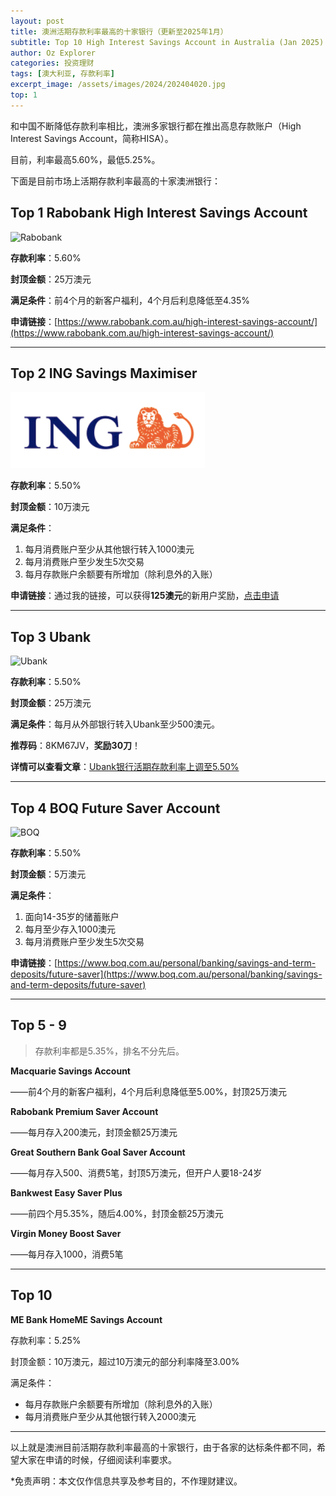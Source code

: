 ```yaml
---
layout: post
title: 澳洲活期存款利率最高的十家银行（更新至2025年1月）
subtitle: Top 10 High Interest Savings Account in Australia (Jan 2025)
author: Oz Explorer
categories: 投资理财
tags: [澳大利亚, 存款利率]
excerpt_image: /assets/images/2024/202404020.jpg
top: 1
---
```


和中国不断降低存款利率相比，澳洲多家银行都在推出高息存款账户（High Interest Savings Account，简称HISA）。

目前，利率最高5.60%，最低5.25%。

下面是目前市场上活期存款利率最高的十家澳洲银行：

## Top 1 Rabobank High Interest Savings Account

![Rabobank](https://a.storyblok.com/f/116740/160x100/7683ca35b7/rabobank.png)

**存款利率**：5.60%

**封顶金额**：25万澳元

**满足条件**：前4个月的新客户福利，4个月后利息降低至4.35%

**申请链接**：[https://www.rabobank.com.au/high-interest-savings-account/](https://www.rabobank.com.au/high-interest-savings-account/)

---

## Top 2 ING Savings Maximiser

![ING](/assets/images/2024/202404027.png)

**存款利率**：5.50%

**封顶金额**：10万澳元

**满足条件**：
1. 每月消费账户至少从其他银行转入1000澳元
2. 每月消费账户至少发生5次交易
3. 每月存款账户余额要有所增加（除利息外的入账）

**申请链接**：通过我的链接，可以获得**125澳元**的新用户奖励，[点击申请](https://campaigns.ing.com.au/refer?code=Jqz072&p=d)

---

## Top 3 Ubank

![Ubank](https://a.storyblok.com/f/116740/160x100/c9a5107b86/ubank.png)

**存款利率**：5.50%

**封顶金额**：25万澳元

**满足条件**：每月从外部银行转入Ubank至少500澳元。

**推荐码**：8KM67JV，**奖励30刀**！

**详情可以查看文章**：[Ubank银行活期存款利率上调至5.50%](https://www.ozexplorers.com/投资理财/2024/06/18/earn-up-to-5.50-on-ubank-saving-account.html)

---

## Top 4 BOQ Future Saver Account

![BOQ](https://a.storyblok.com/f/116740/160x100/aea7810d69/boq.png)

**存款利率**：5.50%

**封顶金额**：5万澳元

**满足条件**：
1. 面向14-35岁的储蓄账户
2. 每月至少存入1000澳元
3. 每月消费账户至少发生5次交易

**申请链接**：[https://www.boq.com.au/personal/banking/savings-and-term-deposits/future-saver](https://www.boq.com.au/personal/banking/savings-and-term-deposits/future-saver)

---

## Top 5 - 9

> 存款利率都是5.35%，排名不分先后。

**Macquarie Savings Account**

——前4个月的新客户福利，4个月后利息降低至5.00%，封顶25万澳元

**Rabobank Premium Saver Account**

——每月存入200澳元，封顶金额25万澳元

**Great Southern Bank Goal Saver Account**

——每月存入500、消费5笔，封顶5万澳元，但开户人要18-24岁

**Bankwest Easy Saver Plus**

——前四个月5.35%，随后4.00%，封顶金额25万澳元

**Virgin Money Boost Saver**

——每月存入1000，消费5笔

---

## Top 10

**ME Bank HomeME Savings Account**

存款利率：5.25%

封顶金额：10万澳元，超过10万澳元的部分利率降至3.00%

满足条件：
- 每月存款账户余额要有所增加（除利息外的入账）
- 每月消费账户至少从其他银行转入2000澳元

---

以上就是澳洲目前活期存款利率最高的十家银行，由于各家的达标条件都不同，希望大家在申请的时候，仔细阅读利率要求。

*免责声明：本文仅作信息共享及参考目的，不作理财建议。
